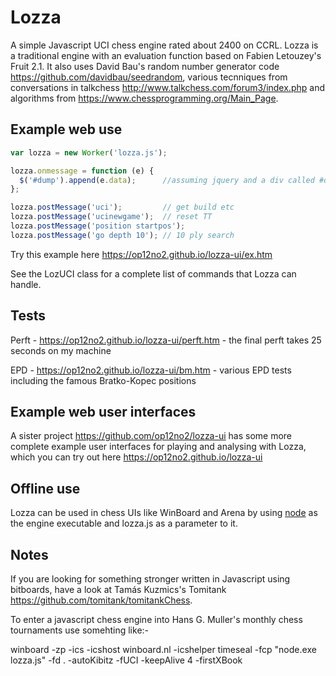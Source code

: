 # Lozza

A simple Javascript UCI chess engine rated about 2400 on CCRL.  Lozza is a traditional engine with an evaluation function based on Fabien Letouzey's Fruit 2.1. It also uses David Bau's random number generator code https://github.com/davidbau/seedrandom, various tecnniques from conversations in talkchess http://www.talkchess.com/forum3/index.php and algorithms from https://www.chessprogramming.org/Main_Page.

## Example web use

```Javascript
var lozza = new Worker('lozza.js');

lozza.onmessage = function (e) {
  $('#dump').append(e.data);      //assuming jquery and a div called #dump
};

lozza.postMessage('uci');         // get build etc
lozza.postMessage('ucinewgame');  // reset TT
lozza.postMessage('position startpos');
lozza.postMessage('go depth 10'); // 10 ply search
```

Try this example here https://op12no2.github.io/lozza-ui/ex.htm

See the LozUCI class for a complete list of commands that Lozza can handle.

## Tests

Perft - https://op12no2.github.io/lozza-ui/perft.htm - the final perft takes 25 seconds on my machine

EPD - https://op12no2.github.io/lozza-ui/bm.htm - various EPD tests including the famous Bratko-Kopec positions

## Example web user interfaces

A sister project https://github.com/op12no2/lozza-ui has some more complete example user interfaces for playing and analysing with Lozza, which you can try out here https://op12no2.github.io/lozza-ui

## Offline use

Lozza can be used in chess UIs like WinBoard and Arena by using [node](https://nodejs.org) as the engine executable and lozza.js as a parameter to it.

## Notes

If you are looking for something stronger written in Javascript using bitboards, have a look at Tamás Kuzmics's Tomitank https://github.com/tomitank/tomitankChess.

To enter a javascript chess engine into Hans G. Muller's monthly chess tournaments use somehting like:-

winboard -zp -ics -icshost winboard.nl -icshelper timeseal -fcp "node.exe lozza.js" -fd . -autoKibitz -fUCI -keepAlive 4 -firstXBook
